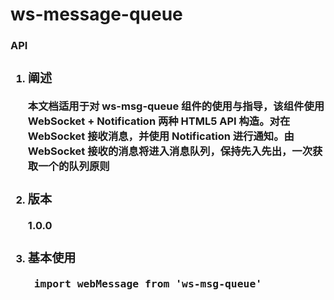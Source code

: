 # ws-message-queue
<h3>API<h3>
<ol><li>
  <h3>阐述</h3>
  <p>本文档适用于对 ws-msg-queue 组件的使用与指导，该组件使用 WebSocket + Notification 两种 HTML5 API 构造。对在 WebSocket 接收消息，并使用 Notification 进行通知。由 WebSocket 接收的消息将进入消息队列，保持先入先出，一次获取一个的队列原则</p>
</li>  
 <li>
  <h3>版本</h3>
  <p>1.0.0</p>
</li>
 <li>
  <h3>基本使用</h3>
  <pre> import webMessage from 'ws-msg-queue' </pre>
</li>
</ol>
